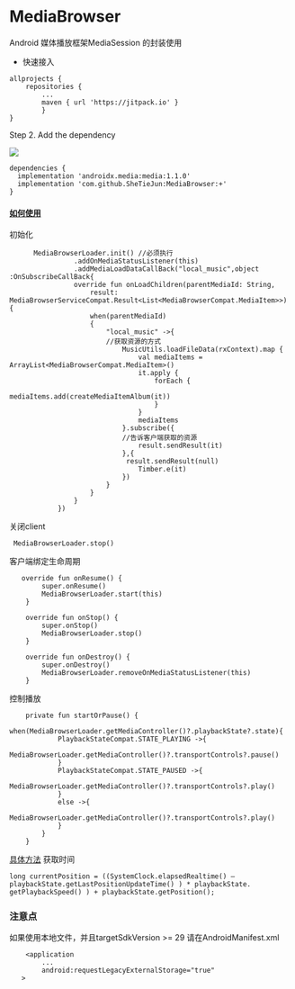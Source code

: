 # MediaBrowser

Android 媒体播放框架MediaSession 的封装使用

- 快速接入


```
allprojects {
    repositories {
        ...
        maven { url 'https://jitpack.io' }
        }
}
```

Step 2. Add the dependency

[![](https://jitpack.io/v/SheTieJun/MediaBrowser.svg)](https://jitpack.io/#SheTieJun/MediaBrowser)
```
dependencies {
  implementation 'androidx.media:media:1.1.0'
  implementation 'com.github.SheTieJun:MediaBrowser:+'
}
```


#### [如何使用](./app/src/main/java/me/shetj/mediabrowser/MainActivity.kt) 
初始化
```  // onLoadChildren 这个方法会在     MediaBrowserLoader.subscribe(parentId) 之后回调
      MediaBrowserLoader.init() //必须执行
                .addOnMediaStatusListener(this)
                .addMediaLoadDataCallBack("local_music",object :OnSubscribeCallBack{
                override fun onLoadChildren(parentMediaId: String,
                    result: MediaBrowserServiceCompat.Result<List<MediaBrowserCompat.MediaItem>>) {
                    when(parentMediaId)
                    {
                        "local_music" ->{
                        //获取资源的方式
                            MusicUtils.loadFileData(rxContext).map {
                                val mediaItems = ArrayList<MediaBrowserCompat.MediaItem>()
                                it.apply {
                                    forEach {
                                        mediaItems.add(createMediaItemAlbum(it))
                                    }
                                }
                                mediaItems
                            }.subscribe({
                            //告诉客户端获取的资源
                                result.sendResult(it)
                            },{
                             result.sendResult(null)
                                Timber.e(it)
                            })
                        }
                    }
                }
            })
```
关闭client
```
 MediaBrowserLoader.stop()
```

客户端绑定生命周期
```
   override fun onResume() {
        super.onResume()
        MediaBrowserLoader.start(this)
    }

    override fun onStop() {
        super.onStop()
        MediaBrowserLoader.stop()
    }
    
    override fun onDestroy() {
        super.onDestroy()
        MediaBrowserLoader.removeOnMediaStatusListener(this)
    }
```
控制播放
```
    private fun startOrPause() {
        when(MediaBrowserLoader.getMediaController()?.playbackState?.state){
            PlaybackStateCompat.STATE_PLAYING ->{
                MediaBrowserLoader.getMediaController()?.transportControls?.pause()
            }
            PlaybackStateCompat.STATE_PAUSED ->{
                MediaBrowserLoader.getMediaController()?.transportControls?.play()
            }
            else ->{
                MediaBrowserLoader.getMediaController()?.transportControls?.play()
            }
        }
    }
```

[具体方法](./mediaBrowser/src/main/java/me/shetj/media/MediaBrowserLoader.kt)
获取时间
```
long currentPosition = ((SystemClock.elapsedRealtime() – playbackState.getLastPositionUpdateTime() ) * playbackState. getPlaybackSpeed() ) + playbackState.getPosition();
```
### 注意点
如果使用本地文件，并且targetSdkVersion >= 29
请在AndroidManifest.xml
```
    <application
        ...
        android:requestLegacyExternalStorage="true"
   >     
```